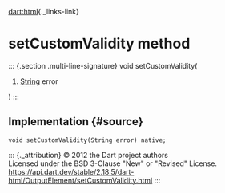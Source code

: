 [dart:html](../../dart-html/dart-html-library){._links-link}

setCustomValidity method
========================

::: {.section .multi-line-signature}
void setCustomValidity(

1.  [String](../../dart-core/string-class) error

)
:::

Implementation {#source}
--------------

``` {.language-dart data-language="dart"}
void setCustomValidity(String error) native;
```

::: {._attribution}
© 2012 the Dart project authors\
Licensed under the BSD 3-Clause \"New\" or \"Revised\" License.\
<https://api.dart.dev/stable/2.18.5/dart-html/OutputElement/setCustomValidity.html>
:::
